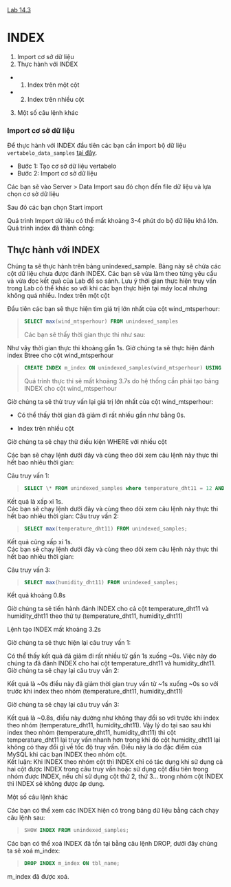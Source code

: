 [Lab 14.3](https://docs.google.com/document/d/1rMrCNz1Ws_47t-7jYnZk04M-cmLGjkqf/edit)

# INDEX

1. Import cơ sở dữ liệu
2. Thực hành với INDEX

- 1. Index trên một cột
- 2. Index trên nhiều cột

3. Một số câu lệnh khác

### Import cơ sở dữ liệu

Để thực hành với INDEX đầu tiên các bạn cần import bộ dữ liệu `vertabelo_data_samples` [tại đây](https://drive.google.com/file/d/1D5CYaf12pXE55OFVJ2pnBnOG_IXJYtnN/view?usp=share_link).

- Bước 1: Tạo cơ sở dữ liệu vertabelo
- Bước 2: Import cơ sở dữ liệu

Các bạn sẽ vào Server > Data Import sau đó chọn đến file dữ liệu và lựa chọn cơ sở dữ liệu

Sau đó các bạn chọn Start import

Quá trình Import dữ liệu có thể mất khoảng 3-4 phút do bộ dữ liệu khá lớn.
Quá trình index đã thành công:

## Thực hành với INDEX

Chúng ta sẽ thực hành trên bảng unindexed_sample. Bảng này sẽ chứa các cột dữ liệu chưa được đánh INDEX. Các bạn sẽ vừa làm theo từng yêu cầu và vừa đọc kết quả của Lab để so sánh. Lưu ý thời gian thực hiện truy vấn trong Lab có thể khác so với khi các bạn thực hiện tại máy local nhưng không quá nhiều.
Index trên một cột

Đầu tiên các bạn sẽ thực hiện tìm giá trị lớn nhất của cột wind_mtsperhour:

> ```sql
> SELECT max(wind_mtsperhour) FROM unindexed_samples
> ```
>
> Các bạn sẽ thấy thời gian thực thi như sau:

Như vậy thời gian thực thi khoảng gần 1s. Giờ chúng ta sẽ thực hiện đánh index Btree cho cột wind_mtsperhour

> ```sql
> CREATE INDEX m_index ON unindexed_samples(wind_mtsperhour) USING BTREE;
> ```
>
> Quá trình thực thi sẽ mất khoảng 3.7s do hệ thống cần phải tạo bảng INDEX cho cột wind_mtsperhour

Giờ chúng ta sẽ thử truy vấn lại giá trị lớn nhất của cột wind_mtsperhour:

- Có thể thấy thời gian đã giảm đi rất nhiều gần như bằng 0s.

- Index trên nhiều cột

Giờ chúng ta sẽ chạy thử điều kiện WHERE với nhiều cột

Các bạn sẽ chạy lệnh dưới đây và cùng theo dõi xem câu lệnh này thực thi hết bao nhiêu thời gian:

Câu truy vấn 1:

> ```sql
> SELECT \* FROM unindexed_samples where temperature_dht11 = 12 AND humidity_dht11 = 37;
> ```

Kết quả là xấp xỉ 1s.\
Các bạn sẽ chạy lệnh dưới đây và cùng theo dõi xem câu lệnh này thực thi hết bao nhiêu thời gian:
Câu truy vấn 2:

> ```sql
> SELECT max(temperature_dht11) FROM unindexed_samples;
> ```

Kết quả cũng xấp xỉ 1s.\
Các bạn sẽ chạy lệnh dưới đây và cùng theo dõi xem câu lệnh này thực thi hết bao nhiêu thời gian:

Câu truy vấn 3:

> ```sql
> SELECT max(humidity_dht11) FROM unindexed_samples;
> ```

Kết quả khoảng 0.8s

Giờ chúng ta sẽ tiến hành đánh INDEX cho cả cột temperature_dht11 và humidity_dht11 theo thứ tự (temperature_dht11, humidity_dht11)

Lệnh tạo INDEX mất khoảng 3.2s

Giờ chúng ta sẽ thực hiện lại câu truy vấn 1:

Có thể thấy kết quả đã giảm đi rất nhiều từ gần 1s xuống ~0s. Việc này do chúng ta đã đánh INDEX cho hai cột temperature_dht11 và humidity_dht11.
Giờ chúng ta sẽ chạy lại câu truy vấn 2:

Kết quả là ~0s điều này đã giảm thời gian truy vấn từ ~1s xuống ~0s so với trước khi index theo nhóm (temperature_dht11, humidity_dht11)

Giờ chúng ta sẽ chạy lại câu truy vấn 3:

Kết quả là ~0.8s, điều này dường như không thay đổi so với trước khi index theo nhóm (temperature_dht11, humidity_dht11). Vậy lý do tại sao sau khi index theo nhóm (temperature_dht11, humidity_dht11) thì cột temperature_dht11 lại truy vấn nhanh hơn trong khi đó cột humidity_dht11 lại không có thay đổi gì về tốc độ truy vấn. Điều này là do đặc điểm của MySQL khi các bạn INDEX theo nhóm cột.\
Kết luận: Khi INDEX theo nhóm cột thì INDEX chỉ có tác dụng khi sử dụng cả hai cột được INDEX trong câu truy vấn hoặc sử dụng cột đầu tiên trong nhóm được INDEX, nếu chỉ sử dụng cột thứ 2, thứ 3… trong nhóm cột INDEX thì INDEX sẽ không được áp dụng.

Một số câu lệnh khác

Các bạn có thể xem các INDEX hiện có trong bảng dữ liệu bằng cách chạy câu lệnh sau:

> ```sql
> SHOW INDEX FROM unindexed_samples;
> ```

Các bạn có thể xoá INDEX đã tồn tại bằng câu lệnh DROP, dưới đây chúng ta sẽ xoá m_index:

> ```sql
> DROP INDEX m_index ON tbl_name;
> ```

m_index đã được xoá.
